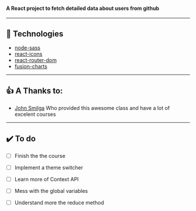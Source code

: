 #### A React project to fetch detailed data about users from github
---

## 🚀 Technologies

* [node-sass](https://www.npmjs.com/package/node-sass "node-sass")
* [react-icons](https://react-icons.github.io/react-icons/ "react-icons")
* [react-router-dom](https://reacttraining.com/react-router/web/guides/quick-start "react-router-dom")
* [fusion-charts](https://www.fusioncharts.com/react-charts?framework=react "fusion charts")
---
## 👍 A Thanks to:

* [John Smilga](https://www.johnsmilga.com/ "John Smilga") 
Who provided this awesome class and have a lot of excelent courses
---
## ✔️ To do 
- [ ] Finish the the course
- [ ] Implement a theme switcher
- [ ] Learn more of Context API
- [ ] Mess with the global variables
- [ ] Understand more the reduce method

